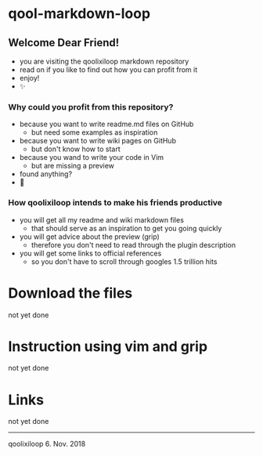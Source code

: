 # qool-markdown-loop

## Welcome Dear Friend!  
* you are visiting the qoolixiloop markdown repository
* read on if you like to find out how you can profit from it
* enjoy!
* :sparkles:


### Why could you profit from this repository?
* because you want to write readme.md files on GitHub
  * but need some examples as inspiration 
* because you want to write wiki pages on GitHub
  * but don't know how to start
* because you wand to write your code in Vim 
  * but are missing a preview
* found anything?
* :dizzy:


### How qoolixiloop intends to make his friends productive
* you will get all my readme and wiki markdown files
  * that should serve as an inspiration to get you going quickly
* you will get advice about the preview (grip)
  * therefore you don't need to read through the plugin description
* you will get some links to official references
  * so you don't have to scroll through googles 1.5 trillion hits

# Download the files
not yet done

# Instruction using vim and grip
not yet done

# Links
not yet done


------------------------
qoolixiloop 6. Nov. 2018
 

